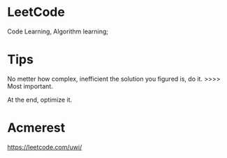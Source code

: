 # LeetCode

Code Learning, Algorithm learning;

# Tips

No metter how complex, inefficient the solution you figured is, do it. >>>> Most important.

At the end, optimize it. 

# Acmerest

https://leetcode.com/uwi/
